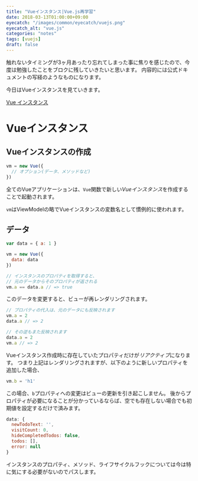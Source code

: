 ```yaml
---
title: "Vueインスタンス|Vue.js再学習"
date: 2018-03-13T01:00:00+09:00
eyecatch: "/images/common/eyecatch/vuejs.png"
eyecatch_alt: "vue.js"
categories: "notes"
tags: [vuejs]
draft: false
---
```


触れないタイミングが3ヶ月あったり忘れてしまった事に焦りを感じたので、今度は勉強したことをブロクに残していきたいと思います。
内容的には公式ドキュメントの写経のようなものになります。

今日はVueインスタンスを見ていきます。

[Vue インスタンス](https://jp.vuejs.org/v2/guide/instance.html)

# Vueインスタンス
## Vueインスタンスの作成

```js
vm = new Vue({
  // オプション(データ、メソッドなど)
})
```

全てのVueアプリケーションは、`Vue`関数で新しい*Vueインスタンス*を作成することで起動されます。

`vm`はViewModelの略でVueインスタンスの変数名として慣例的に使われます。

## データ

```js
var data = { a: 1 }

vm = new Vue({
  data: data
})

// インスタンスのプロパティを取得すると、
// 元のデータからそのプロパティが返される
vm.a == data.a // => true
```

このデータを変更すると、ビューが再レンダリングされます。

```js
// プロパティの代入は、元のデータにも反映されます
vm.a = 2
data.a // => 2

// その逆もまた反映されます
data.a = 2
vm.a // => 2
```

Vueインスタンス作成時に存在していたプロパティだけが*リアクティブ*になります。
つまり上記はレンダリングされますが、以下のように新しいプロパティを追加した場合、

```js
vm.b = 'h1'
```

この場合、`b`プロパティへの変更はビューの更新を引き起こしません。
後からプロパティが必要になることが分かっているならば、空でも存在しない場合でも初期値を設定するだけで済みます。

```js
data: {
  newTodoText: '',
  visitCount: 0,
  hideCompletedTodos: false,
  todos: [],
  error: null
}
```

インスタンスのプロパティ、メソッド、ライフサイクルフックについては今は特に気にする必要がないのでパスします。